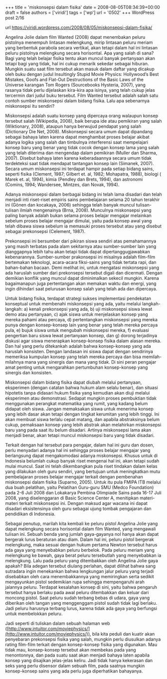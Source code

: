 +++
title = 'miskonsepsi dalam fisika'
date = 2008-08-05T08:34:39+00:00
draft = false
authors = ['viridi']
tags = ['wp']
url = '0502'
+++
WordPress post 2/16 <!--more-->

url https://viridi.wordpress.com/2008/08/05/miskonsepsi-dalam-fisika/

Angelina Jolie dalam film Wanted (2008) dapat menembakan peluru pistolnya menempuh lintasan melengkung, mirip lintasan peluru meriam yang berbentuk parabola secara vertikal, akan tetapi dalam hal ini lintasan peluru pistolnya melengkung secara horisontal. Apa yang salah di sana? Bagi yang telah belajar fisika tentu akan muncul banyak pertanyaan akan tetapi bagi yang tidak, hal ini cukup menarik sekedar sebagai hiburan. Mungkin suatu saat film tersebut akan masuk dalam daftar yang dicakup oleh buku dengan judul Insultingly Stupid Movie Physics: Hollywood’s Best Mistakes, Goofs and Flat-Out Destructions of the Basic Laws of the Universe karangan Tom Rogers (Sourcebooks Hysteria, 2007), yang rasanya tidak perlu dijelaskan kira-kira apa isinya, yang telah cukup jelas tercermin dari judul buku tersebut. Film Wanted tersebut adalah salah satu contoh sumber miskonsepsi dalam bidang fisika. Lalu apa sebenarnya miskonsepsi itu sendiri?

Miskonsepsi adalah suatu konsep yang dipercaya orang walaupun konsep tersebut salah (Wikipedia, 2008), baik berupa ide atau pemikiran yang salah (Wiktionary, 2008), ataupun hanya berwujud pendapat yang salah (Dictionary Die Net, 2008). Miskonsepsi secara umum dapat dipandang sebagai bahaya laten karena dapat menghambat proses belajar akibat adanya logika yang salah dan timbulnya interferensi saat mempelajari konsep baru yang benar yang tidak cocok dengan konsep lama yang salah yang telah diterima dan mengendap dalam pemikiran (Muller dan Sharma, 2007). Disebut bahaya laten karena keberadaannya secara umum tidak terdekteksi saat tidak mendapat tantangan konsep lain (Simanek, 2007). Secara umum miskonsepsi ini terdapat hampir pada setiap bidang sains, seperti fisika (Clement, 1987; Gilbert et. al, 1982; Mohapatra, 1988), biologi ( Marek et. al, 1994), kimia (Pendley dan Brets, 1994), dan astronomi (Comins, 1994; Wandersee, Mintzes, dan Novak, 1994).

Adanya miskonsepsi dalam berbagai bidang ini telah lama disadari dan telah menjadi inti riset-riset empiris sains pembelajaran selama 20 tahun terakhir ini (Gönen dan kocakaya, 2006) sehingga telah banyak muncul tulisan-tulisan ilmiah mengenainya (Brna, 2008). Munculnya miskonsepsi yang paling banyak adalah bukan selama proses belajar mengajar melainkan sebelum proses belajar mengajar dimulai, yaitu pada konsep awal yang telah dibawa siswa sebelum ia memasuki proses tersebut atau yang disebut sebagai prekonsepsi (Celement, 1987).

Prekonsepsi ini bersumber dari pikiran siswa sendiri atas pemahamannya yang masih terbatas pada alam sekitarnya atau sumber-sumber lain yang dianggapnya lebih tahu akan tetapi tidak dapat dipertanggugjawabkan kebenarannya. Sumber-sumber prakonsepsi ini misalnya adalah film-film bertemakan teknologi, acara-acara fiksi-sains yang tidak tertata rapi, dan bahan-bahan bacaan. Demi melihat ini, untuk mengatasi miskonsepsi yang ada haruslah sumber dari prekonsepsi tersebut digali dan dicermati. Dengan demikian konflik yang muncul dapat diminimalkan sekecil mungkin. Karena bagaimanapun juga pertentangan akan memakan waktu dan energi, yang ingin dihindari saat pelurusan konsep salah yang telah ada dan dipercaya.

Untuk bidang fisika, terdapat strategi sukses implementasi pendekatan konseptual untuk membenahi miskonsepsi yang ada, yaitu melalui langkah-langkah: a) kenali prekonsepsi yang ada, b) uji miskonsepsi siswa lewat demo atau pertanyaan, c) ajak siswa untuk menjelaskan konsep yang mereka pahami atau percaya, d) pertentangkan miskonsepsi yang mereka punya dengan konsep-konsep lain yang benar yang telah mereka percaya pula, e) bujuk siswa untuk mengubah miskonsepsi mereka, f) evaluasi pengertian baru siswa lewat pertanyaan konsep, dan g) dorong terjadinya diskusi agar siswa menerapkan konsep-konsep fisika dalam alasan mereka. Dan hal yang perlu ditekankah adalah bahwa konsep-konsep yang ada haruslah konsisten. Dengan landasan ini siswa dapat dengan sendirinya memeriksa kumpulan konsep yang telah mereka percaya dan bisa memilah-milahnya mana yang sinergis dan mana yang tidak. Di sini peran pengajar amat penting untuk mengarahkan pertumbuhan konsep-konsep yang sinergis dan konsisten.

Miskonsepsi dalam bidang fisika dapat diubah melalui pertanyaan, eksperimen (dengan catatan bahwa hukum alam selalu benar), dan situasi hipotetis tanpa didasari hukum fisika yang kemudian akan diuji melalui eksperimen atau demonstrasi. Sedapat mungkin proses pembuktian tidak menggunakan perangkat matematika yang rumit, yang kadang belum didapat oleh siswa. Jangan memaksakan siswa untuk menerima konsep yang lebih dasar akan tetapi dengan tingkat kerumitan yang lebih tinggi. Ini akan membuat siswa terlalu cepat matang, dan apabila abstraksinya belum cukup, pemaksaan konsep yang lebih abstrak akan melahirkan miskonsepsi baru yang pada saat itu belum disadari. Artinya miskonsepsi lama akan menjadi benar, akan tetapi muncul miskonsepsi baru yang tidak disadari.

Terkait dengan hal tersebut para pengajar, dalam hal ini guru dan dosen, perlu menyadari adanya hal ini sehingga proses belajar mengajar yang berlangsung dapat mengakomodasi adanya miskonsepsi. Khusus untuk di Indonesia belumlah cukup banyak riset mengenai hal ini, akan tetapi sudah mulai muncul. Saat ini telah dikembangkan pula riset tindakan dalam kelas yang dilakukan oleh guru sendiri, yang bertujuan untuk meningkatkan mutu pembelajaran proses belajar mengajar terkait dengan pembenahan miskonsepsi dalam fisika (Suparno, 2005). Untuk itu pula FMIPA ITB melalui dua buah pelatihan, yaitu Pelatihan Guru-guru SMU (Medco Foundation) pada 2-6 Juli 2008 dan Lokakarya Pembina Olimpiade Sains pada 16-17 Juli 2008, yang diselenggaran di Basic Science Center A, menitipkan materi-materi terkait miskonsepsi ini. Dengan maksud agar wacana ini dapat disadari eksistensinya oleh guru sebagai ujung tombak pengajaran dan pendidikan di Indonesia.

Sebagai penutup, marilah kita kembali ke peluru pistol Angelina Jolie yang dapat melengkung secara horisontal dalam film Wanted, yang mengawali tulisan ini. Sebuah benda yang jumlah gaya-gayanya nol hanya akan dapat bergerak lurus beraturan atau diam. Dalam hal ini, peluru pistol bergerak melengkung, maka sesuai dengan hukum pertama Newton tersebut harus ada gaya yang menyebabkan peluru berbelok. Pada peluru meriam yang melengkung ke bawah, gaya berat peluru tersebutlah yang menyebabkan ia melengkung. Lalu pada peluru yang ditembakkan oleh Angelina Jolie gaya apakah? Bila adegan tersebut diulang perlahan, dapat dilihat bahwa sang sutradara ingin menekankan bahwa lengkungan jalur peluru yang terjadi disebabkan oleh cara menembakkannya yang memiringkan serta sedikit mengayunkan pistol sedemikian rupa sehingga mempengaruhi arah jalannya peluru. Terdapat kesalahan konsep di sini, yaitu bahwa pengaruh tersebut hanya berlaku pada awal peluru ditembakkan dan keluar dari moncong pistol. Saat peluru sudah terbang bebas di udara, gaya yang diberikan oleh tangan yang menggenggam pistol sudah tidak lagi berlaku. Jadi peluru harusnya terbang lurus, karena tidak ada gaya yang berfungsi untuk membelokkan peluru.

Jadi seperti di tuliskan dalam sebuah halaman web ([http://www.intuitor.com/moviephysics/](http://www.intuitor.com/moviephysics/)), bila kita peduli dan kuatir akan penyebaran prekonsepsi fisika yang salah, mungkin perlu diusulkan adanya rating film-film terkait dengan konsep-konsep fisika yang digunakan. Mau tidak mau, konsep-konsep tersebut akan membekas pada yang menontonnya, dan pada suatu saat akan menjadi bahaya laten apabila konsep yang disajikan jelas-jelas keliru. Jadi tidak hanya kekerasan dan seks yang perlu disensor dalam sebuah film, pada saatnya mungkin konsep-konsep sains yang ada perlu juga diperhatikan bahayanya.
